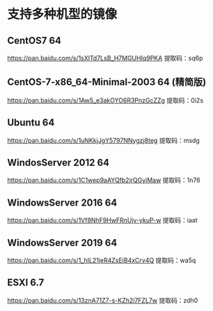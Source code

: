 # 支持多种机型的镜像

## CentOS7 64

https://pan.baidu.com/s/1sXlTd7LsB_H7MGUHIq9PKA 提取码：sq6p

## CentOS-7-x86_64-Minimal-2003 64 (精简版)

https://pan.baidu.com/s/1Aw5_e3akOYO6R3PnzGcZZg 提取码：0i2s

## Ubuntu 64

https://pan.baidu.com/s/1uNKkjJgY5797NNygzj8teg 提取码：msdg

## WindosServer 2012 64

https://pan.baidu.com/s/1C1wep9aAYQfb2jrQGyiMaw 提取码：1n76

## WindowsServer 2016 64

https://pan.baidu.com/s/1Vf8NhF9HwFRnUjv-ykuP-w 提取码：iaat

## WindowsServer 2019 64

https://pan.baidu.com/s/1_hIL21jeR4ZsEjB4xCrv4Q 提取码：wa5q

## ESXI 6.7

https://pan.baidu.com/s/13znA71Z7-s-KZh2i7FZL7w 提取码：zdh0
